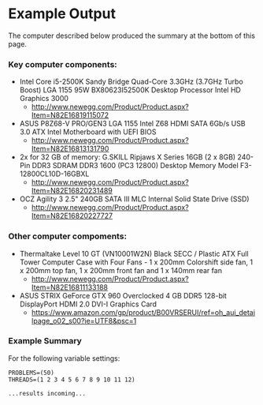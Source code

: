 # Example Output
The computer described below produced the summary at the bottom of this page.  

### Key computer components:
- Intel Core i5-2500K Sandy Bridge Quad-Core 3.3GHz (3.7GHz Turbo Boost) LGA 1155 95W BX80623I52500K Desktop Processor Intel HD Graphics 3000
  - http://www.newegg.com/Product/Product.aspx?Item=N82E16819115072
- ASUS P8Z68-V PRO/GEN3 LGA 1155 Intel Z68 HDMI SATA 6Gb/s USB 3.0 ATX Intel Motherboard with UEFI BIOS
  - http://www.newegg.com/Product/Product.aspx?Item=N82E16813131790
- 2x for 32 GB of memory: G.SKILL Ripjaws X Series 16GB (2 x 8GB) 240-Pin DDR3 SDRAM DDR3 1600 (PC3 12800) Desktop Memory Model F3-12800CL10D-16GBXL
  - http://www.newegg.com/Product/Product.aspx?Item=N82E16820231489
- OCZ Agility 3 2.5" 240GB SATA III MLC Internal Solid State Drive (SSD)
  - http://www.newegg.com/Product/Product.aspx?Item=N82E16820227727

### Other computer compoments:
- Thermaltake Level 10 GT (VN10001W2N) Black SECC / Plastic ATX Full Tower Computer Case with Four Fans - 1 x 200mm Colorshift side fan, 1 x 200mm top fan, 1 x 200mm front fan and 1 x 140mm rear fan
  - http://www.newegg.com/Product/Product.aspx?Item=N82E16811133188
- ASUS STRIX GeForce GTX 960 Overclocked 4 GB DDR5 128-bit DisplayPort HDMI 2.0 DVI-I Graphics Card
  - https://www.amazon.com/gp/product/B00VRSERUI/ref=oh_aui_detailpage_o02_s00?ie=UTF8&psc=1


### Example Summary
For the following variable settings:

    PROBLEMS=(50)
    THREADS=(1 2 3 4 5 6 7 8 9 10 11 12)
    
    ...results incoming...
